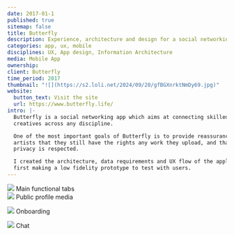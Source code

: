 ```yaml
---
date: 2017-01-1
published: true
sitemap: false
title: Butterfly
description: Experience, architecture and design for a social networking app made for creatives
categories: app, ux, mobile
disciplines: UX, App design, Information Architecture
media: Mobile App
ownership: 
client: Butterfly
time_period: 2017
thumbnail: "![](https://s2.loli.net/2024/09/20/gfBGXnrktNmDy69.jpg)"
website:
  button_text: Visit the site
  url: https://www.butterfly.life/
intro: |-
  Butterfly is a social networking app which aims at connecting skilled
  creatives across any discipline.

  One of the most important goals of Butterfly is to provide reassurance to
  artists that they still have the rights any work they upload, and that their
  privacy is respected.

  I created the architecture, data requirements and UX flow of the application,
  first making a low fidelity prototype to test with users.
---
```

![](https://d33wubrfki0l68.cloudfront.net/a5af0b2a72e8067ba82c1da4d5d36571813efae6/ab120/images/projects/butterfly/butterfly-main-navigation.jpg)
Main functional tabs
<br>
![](https://d33wubrfki0l68.cloudfront.net/7c7a803dcbf4c1480f70bc0cb9a81bbfa00bfadf/8f7c4/images/projects/butterfly/butterfly-profile.jpg)
Public profile media<br>

![](https://d33wubrfki0l68.cloudfront.net/d79b2140fd2fcc0b64ecd860c4b2fe0bd50e8edd/2ff40/images/projects/butterfly/butterfly-onboarding.jpg)
Onboarding  

![](https://d33wubrfki0l68.cloudfront.net/7e437886dfed3ccffc67f47bab9dbbb76fb796c1/b2afb/images/projects/butterfly/butterfly-chat.jpg)
Chat<br>